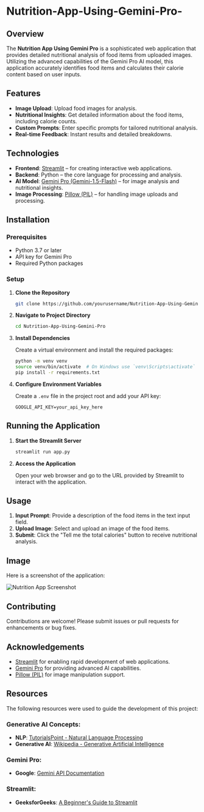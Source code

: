 # Nutrition-App-Using-Gemini-Pro-



## Overview

The **Nutrition App Using Gemini Pro** is a sophisticated web application that provides detailed nutritional analysis of food items from uploaded images. Utilizing the advanced capabilities of the Gemini Pro AI model, this application accurately identifies food items and calculates their calorie content based on user inputs.

## Features

- **Image Upload**: Upload food images for analysis.
- **Nutritional Insights**: Get detailed information about the food items, including calorie counts.
- **Custom Prompts**: Enter specific prompts for tailored nutritional analysis.
- **Real-time Feedback**: Instant results and detailed breakdowns.

## Technologies

- **Frontend**: [Streamlit](https://streamlit.io/) – for creating interactive web applications.
- **Backend**: Python – the core language for processing and analysis.
- **AI Model**: [Gemini Pro (Gemini-1.5-Flash)](https://gemini.google.com/) – for image analysis and nutritional insights.
- **Image Processing**: [Pillow (PIL)](https://python-pillow.org/) – for handling image uploads and processing.

## Installation

### Prerequisites

- Python 3.7 or later
- API key for Gemini Pro
- Required Python packages

### Setup

1. **Clone the Repository**

    ```bash
    git clone https://github.com/yourusername/Nutrition-App-Using-Gemini-Pro.git
    ```

2. **Navigate to Project Directory**

    ```bash
    cd Nutrition-App-Using-Gemini-Pro
    ```

3. **Install Dependencies**

    Create a virtual environment and install the required packages:

    ```bash
    python -m venv venv
    source venv/bin/activate  # On Windows use `venv\Scripts\activate`
    pip install -r requirements.txt
    ```

4. **Configure Environment Variables**

    Create a `.env` file in the project root and add your API key:

    ```
    GOOGLE_API_KEY=your_api_key_here
    ```

## Running the Application

1. **Start the Streamlit Server**

    ```bash
    streamlit run app.py
    ```

2. **Access the Application**

    Open your web browser and go to the URL provided by Streamlit to interact with the application.

## Usage

1. **Input Prompt**: Provide a description of the food items in the text input field.
2. **Upload Image**: Select and upload an image of the food items.
3. **Submit**: Click the "Tell me the total calories" button to receive nutritional analysis.


## Image

Here is a screenshot of the application:

![Nutrition App Screenshot](https://miro.medium.com/v2/resize:fit:1400/1*5uNikb66besce6vEASR3bQ.png)

## Contributing

Contributions are welcome! Please submit issues or pull requests for enhancements or bug fixes.


## Acknowledgements

- [Streamlit](https://streamlit.io/) for enabling rapid development of web applications.
- [Gemini Pro](https://gemini.google.com/) for providing advanced AI capabilities.
- [Pillow (PIL)](https://python-pillow.org/) for image manipulation support.

## Resources

The following resources were used to guide the development of this project:

### Generative AI Concepts:
- **NLP**: [TutorialsPoint - Natural Language Processing](https://www.tutorialspoint.com/natural_language_processing/index.htm)
- **Generative AI**: [Wikipedia - Generative Artificial Intelligence](https://en.wikipedia.org/wiki/Generative_artificial_intelligence)

### Gemini Pro:
- **Google**: [Gemini API Documentation](https://developers.google.com/)

### Streamlit:
- **GeeksforGeeks**: [A Beginner's Guide to Streamlit](https://www.geeksforgeeks.org/a-beginners-guide-to-streamlit/)


